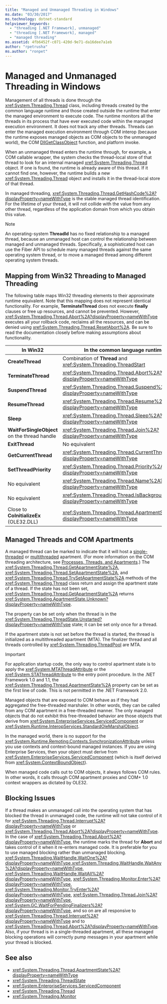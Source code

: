 ```yaml
---
title: "Managed and Unmanaged Threading in Windows"
ms.date: "03/30/2017"
ms.technology: dotnet-standard
helpviewer_keywords: 
  - "threading [.NET Framework], unmanaged"
  - "threading [.NET Framework], managed"
  - "managed threading"
ms.assetid: 4fb6452f-c071-420d-9e71-da16dee7a1eb
author: "rpetrusha"
ms.author: "ronpet"
---
```

# Managed and Unmanaged Threading in Windows
Management of all threads is done through the <xref:System.Threading.Thread> class, including threads created by the common language runtime and those created outside the runtime that enter the managed environment to execute code. The runtime monitors all the threads in its process that have ever executed code within the managed execution environment. It does not track any other threads. Threads can enter the managed execution environment through COM interop (because the runtime exposes managed objects as COM objects to the unmanaged world), the COM [DllGetClassObject](/windows/desktop/api/combaseapi/nf-combaseapi-dllgetclassobject) function, and platform invoke.  
  
 When an unmanaged thread enters the runtime through, for example, a COM callable wrapper, the system checks the thread-local store of that thread to look for an internal managed <xref:System.Threading.Thread> object. If one is found, the runtime is already aware of this thread. If it cannot find one, however, the runtime builds a new <xref:System.Threading.Thread> object and installs it in the thread-local store of that thread.  
  
 In managed threading, <xref:System.Threading.Thread.GetHashCode%2A?displayProperty=nameWithType> is the stable managed thread identification. For the lifetime of your thread, it will not collide with the value from any other thread, regardless of the application domain from which you obtain this value.  
  
> [!NOTE]
>  An operating-system **ThreadId** has no fixed relationship to a managed thread, because an unmanaged host can control the relationship between managed and unmanaged threads. Specifically, a sophisticated host can use the Fiber API to schedule many managed threads against the same operating system thread, or to move a managed thread among different operating system threads.  
  
## Mapping from Win32 Threading to Managed Threading  
 The following table maps Win32 threading elements to their approximate runtime equivalent. Note that this mapping does not represent identical functionality. For example, **TerminateThread** does not execute **finally** clauses or free up resources, and cannot be prevented. However, <xref:System.Threading.Thread.Abort%2A?displayProperty=nameWithType> executes all your rollback code, reclaims all the resources, and can be denied using <xref:System.Threading.Thread.ResetAbort%2A>. Be sure to read the documentation closely before making assumptions about functionality.  
  
|In Win32|In the common language runtime|  
|--------------|------------------------------------|  
|**CreateThread**|Combination of **Thread** and <xref:System.Threading.ThreadStart>|  
|**TerminateThread**|<xref:System.Threading.Thread.Abort%2A?displayProperty=nameWithType>|  
|**SuspendThread**|<xref:System.Threading.Thread.Suspend%2A?displayProperty=nameWithType>|  
|**ResumeThread**|<xref:System.Threading.Thread.Resume%2A?displayProperty=nameWithType>|  
|**Sleep**|<xref:System.Threading.Thread.Sleep%2A?displayProperty=nameWithType>|  
|**WaitForSingleObject** on the thread handle|<xref:System.Threading.Thread.Join%2A?displayProperty=nameWithType>|  
|**ExitThread**|No equivalent|  
|**GetCurrentThread**|<xref:System.Threading.Thread.CurrentThread%2A?displayProperty=nameWithType>|  
|**SetThreadPriority**|<xref:System.Threading.Thread.Priority%2A?displayProperty=nameWithType>|  
|No equivalent|<xref:System.Threading.Thread.Name%2A?displayProperty=nameWithType>|  
|No equivalent|<xref:System.Threading.Thread.IsBackground%2A?displayProperty=nameWithType>|  
|Close to **CoInitializeEx** (OLE32.DLL)|<xref:System.Threading.Thread.ApartmentState%2A?displayProperty=nameWithType>|  
  
## Managed Threads and COM Apartments  
 A managed thread can be marked to indicate that it will host a [single-threaded](/windows/desktop/com/single-threaded-apartments) or [multithreaded](/windows/desktop/com/multithreaded-apartments) apartment. (For more information on the COM threading architecture, see [Processes, Threads, and Apartments](/windows/desktop/com/processes--threads--and-apartments).) The <xref:System.Threading.Thread.GetApartmentState%2A>, <xref:System.Threading.Thread.SetApartmentState%2A>, and <xref:System.Threading.Thread.TrySetApartmentState%2A> methods of the <xref:System.Threading.Thread> class return and assign the apartment state of a thread. If the state has not been set, <xref:System.Threading.Thread.GetApartmentState%2A> returns <xref:System.Threading.ApartmentState.Unknown?displayProperty=nameWithType>.  
  
 The property can be set only when the thread is in the <xref:System.Threading.ThreadState.Unstarted?displayProperty=nameWithType> state; it can be set only once for a thread.  
  
 If the apartment state is not set before the thread is started, the thread is initialized as a multithreaded apartment (MTA). The finalizer thread and all threads controlled by <xref:System.Threading.ThreadPool> are MTA.  
  
> [!IMPORTANT]
>  For application startup code, the only way to control apartment state is to apply the <xref:System.MTAThreadAttribute> or the <xref:System.STAThreadAttribute> to the entry point procedure. In the .NET Framework 1.0 and 1.1, the <xref:System.Threading.Thread.ApartmentState%2A> property can be set as the first line of code. This is not permitted in the .NET Framework 2.0.  
  
 Managed objects that are exposed to COM behave as if they had aggregated the free-threaded marshaler. In other words, they can be called from any COM apartment in a free-threaded manner. The only managed objects that do not exhibit this free-threaded behavior are those objects that derive from <xref:System.EnterpriseServices.ServicedComponent> or <xref:System.Runtime.InteropServices.StandardOleMarshalObject>.  
  
 In the managed world, there is no support for the <xref:System.Runtime.Remoting.Contexts.SynchronizationAttribute> unless you use contexts and context-bound managed instances. If you are using Enterprise Services, then your object must derive from <xref:System.EnterpriseServices.ServicedComponent> (which is itself derived from <xref:System.ContextBoundObject>).  
  
 When managed code calls out to COM objects, it always follows COM rules. In other words, it calls through COM apartment proxies and COM+ 1.0 context wrappers as dictated by OLE32.  
  
## Blocking Issues  
 If a thread makes an unmanaged call into the operating system that has blocked the thread in unmanaged code, the runtime will not take control of it for <xref:System.Threading.Thread.Interrupt%2A?displayProperty=nameWithType> or <xref:System.Threading.Thread.Abort%2A?displayProperty=nameWithType>. In the case of <xref:System.Threading.Thread.Abort%2A?displayProperty=nameWithType>, the runtime marks the thread for **Abort** and takes control of it when it re-enters managed code. It is preferable for you to use managed blocking rather than unmanaged blocking. <xref:System.Threading.WaitHandle.WaitOne%2A?displayProperty=nameWithType>,<xref:System.Threading.WaitHandle.WaitAny%2A?displayProperty=nameWithType>, <xref:System.Threading.WaitHandle.WaitAll%2A?displayProperty=nameWithType>, <xref:System.Threading.Monitor.Enter%2A?displayProperty=nameWithType>, <xref:System.Threading.Monitor.TryEnter%2A?displayProperty=nameWithType>, <xref:System.Threading.Thread.Join%2A?displayProperty=nameWithType>, <xref:System.GC.WaitForPendingFinalizers%2A?displayProperty=nameWithType>, and so on are all responsive to <xref:System.Threading.Thread.Interrupt%2A?displayProperty=nameWithType> and to <xref:System.Threading.Thread.Abort%2A?displayProperty=nameWithType>. Also, if your thread is in a single-threaded apartment, all these managed blocking operations will correctly pump messages in your apartment while your thread is blocked.  
  
## See also

- <xref:System.Threading.Thread.ApartmentState%2A?displayProperty=nameWithType>  
- <xref:System.Threading.ThreadState>  
- <xref:System.EnterpriseServices.ServicedComponent>  
- <xref:System.Threading.Thread>  
- <xref:System.Threading.Monitor>
